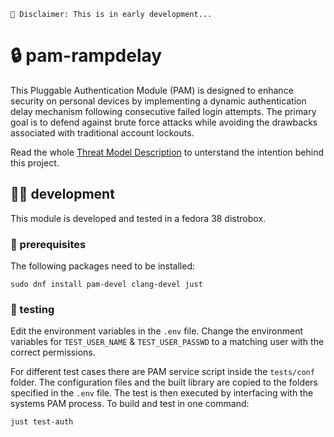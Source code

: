 ```
🚧 Disclaimer: This is in early development...
```
# 🔒️ pam-rampdelay
This Pluggable Authentication Module (PAM) is designed to enhance security on personal devices by implementing a dynamic authentication delay mechanism following consecutive failed login attempts. The primary goal is to defend against brute force attacks while avoiding the drawbacks associated with traditional account lockouts.

Read the whole [Threat Model Description](THREAT_MODEL.md) to unterstand the intention behind this project.

## 🧑‍💻 development
This module is developed and tested in a fedora 38 distrobox.
### 🔨 prerequisites
The following packages need to be installed:
```console
sudo dnf install pam-devel clang-devel just
```
### 🧪 testing
Edit the environment variables in the `.env` file. Change the environment variables for `TEST_USER_NAME` & `TEST_USER_PASSWD` to a matching user with the correct permissions.

For different test cases there are PAM service script inside the `tests/conf` folder. The configuration files and the built library are copied to the folders specified in the `.env` file. The test is then executed by interfacing with the systems PAM process.
To build and test in one command:
```console
just test-auth
```